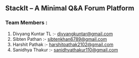
## StackIt – A Minimal Q&A Forum Platform 


### Team Members :
1. Divyang Kuntar TL :- divyangkuntar@gmail.com
2. Sibten Pathan :- sibtenkhan6789@gmail.com
3. Harshit Pathak :- harshitpathak2102@gmail.com
4. Sanidhya Thakur :- sanidhyathakur110@gmail.com
